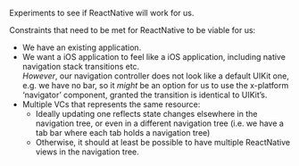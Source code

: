 Experiments to see if ReactNative will work for us.

Constraints that need to be met for ReactNative to be viable for us:

* We have an existing application.
* We want a iOS application to feel like a iOS application, including native navigation stack transitions etc.  
  _However_, our navigation controller does not look like a default UIKit one, e.g. we have no bar, so it _might_ be an
  option for us to use the x-platform ‘navigator’ component, granted the transition is identical to UIKit’s.
* Multiple VCs that represents the same resource:
  - Ideally updating one reflects state changes elsewhere in the navigation tree, or even in a different navigation tree
    (i.e. we have a tab bar where each tab holds a navigation tree)
  - Otherwise, it should at least be possible to have multiple ReactNative views in the navigation tree.
